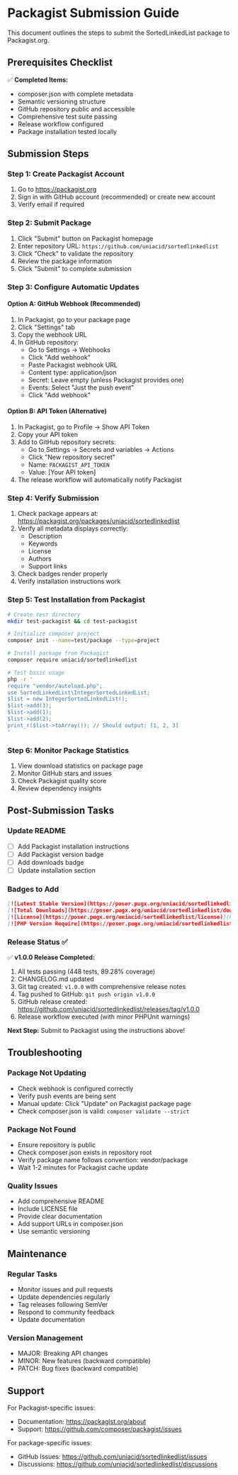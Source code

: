 # Packagist Submission Guide

This document outlines the steps to submit the SortedLinkedList package to Packagist.org.

## Prerequisites Checklist

✅ **Completed Items:**
- composer.json with complete metadata
- Semantic versioning structure
- GitHub repository public and accessible
- Comprehensive test suite passing
- Release workflow configured
- Package installation tested locally

## Submission Steps

### Step 1: Create Packagist Account

1. Go to https://packagist.org
2. Sign in with GitHub account (recommended) or create new account
3. Verify email if required

### Step 2: Submit Package

1. Click "Submit" button on Packagist homepage
2. Enter repository URL: `https://github.com/uniacid/sortedlinkedlist`
3. Click "Check" to validate the repository
4. Review the package information
5. Click "Submit" to complete submission

### Step 3: Configure Automatic Updates

#### Option A: GitHub Webhook (Recommended)

1. In Packagist, go to your package page
2. Click "Settings" tab
3. Copy the webhook URL
4. In GitHub repository:
   - Go to Settings → Webhooks
   - Click "Add webhook"
   - Paste Packagist webhook URL
   - Content type: application/json
   - Secret: Leave empty (unless Packagist provides one)
   - Events: Select "Just the push event"
   - Click "Add webhook"

#### Option B: API Token (Alternative)

1. In Packagist, go to Profile → Show API Token
2. Copy your API token
3. Add to GitHub repository secrets:
   - Go to Settings → Secrets and variables → Actions
   - Click "New repository secret"
   - Name: `PACKAGIST_API_TOKEN`
   - Value: [Your API token]
4. The release workflow will automatically notify Packagist

### Step 4: Verify Submission

1. Check package appears at: https://packagist.org/packages/uniacid/sortedlinkedlist
2. Verify all metadata displays correctly:
   - Description
   - Keywords
   - License
   - Authors
   - Support links
3. Check badges render properly
4. Verify installation instructions work

### Step 5: Test Installation from Packagist

```bash
# Create test directory
mkdir test-packagist && cd test-packagist

# Initialize composer project
composer init --name=test/package --type=project

# Install package from Packagist
composer require uniacid/sortedlinkedlist

# Test basic usage
php -r '
require "vendor/autoload.php";
use SortedLinkedList\IntegerSortedLinkedList;
$list = new IntegerSortedLinkedList();
$list->add(3);
$list->add(1);
$list->add(2);
print_r($list->toArray()); // Should output: [1, 2, 3]
'
```

### Step 6: Monitor Package Statistics

1. View download statistics on package page
2. Monitor GitHub stars and issues
3. Check Packagist quality score
4. Review dependency insights

## Post-Submission Tasks

### Update README
- [ ] Add Packagist installation instructions
- [ ] Add Packagist version badge
- [ ] Add downloads badge
- [ ] Update installation section

### Badges to Add
```markdown
[![Latest Stable Version](https://poser.pugx.org/uniacid/sortedlinkedlist/v)](https://packagist.org/packages/uniacid/sortedlinkedlist)
[![Total Downloads](https://poser.pugx.org/uniacid/sortedlinkedlist/downloads)](https://packagist.org/packages/uniacid/sortedlinkedlist)
[![License](https://poser.pugx.org/uniacid/sortedlinkedlist/license)](https://packagist.org/packages/uniacid/sortedlinkedlist)
[![PHP Version Require](https://poser.pugx.org/uniacid/sortedlinkedlist/require/php)](https://packagist.org/packages/uniacid/sortedlinkedlist)
```

### Release Status ✅
✅ **v1.0.0 Release Completed:**
1. All tests passing (448 tests, 89.28% coverage)
2. CHANGELOG.md updated
3. Git tag created: `v1.0.0` with comprehensive release notes
4. Tag pushed to GitHub: `git push origin v1.0.0`
5. GitHub release created: https://github.com/uniacid/sortedlinkedlist/releases/tag/v1.0.0
6. Release workflow executed (with minor PHPUnit warnings)

**Next Step:** Submit to Packagist using the instructions above!

## Troubleshooting

### Package Not Updating
- Check webhook is configured correctly
- Verify push events are being sent
- Manual update: Click "Update" on Packagist package page
- Check composer.json is valid: `composer validate --strict`

### Package Not Found
- Ensure repository is public
- Check composer.json exists in repository root
- Verify package name follows convention: vendor/package
- Wait 1-2 minutes for Packagist cache update

### Quality Issues
- Add comprehensive README
- Include LICENSE file
- Provide clear documentation
- Add support URLs in composer.json
- Use semantic versioning

## Maintenance

### Regular Tasks
- Monitor issues and pull requests
- Update dependencies regularly
- Tag releases following SemVer
- Respond to community feedback
- Update documentation

### Version Management
- MAJOR: Breaking API changes
- MINOR: New features (backward compatible)
- PATCH: Bug fixes (backward compatible)

## Support

For Packagist-specific issues:
- Documentation: https://packagist.org/about
- Support: https://github.com/composer/packagist/issues

For package-specific issues:
- GitHub Issues: https://github.com/uniacid/sortedlinkedlist/issues
- Discussions: https://github.com/uniacid/sortedlinkedlist/discussions
